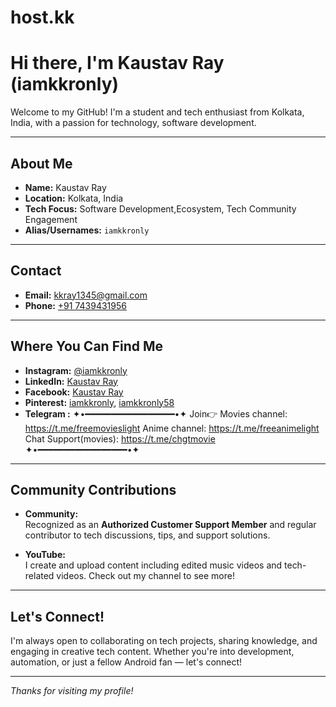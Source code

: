 # host.kk
# Hi there, I'm Kaustav Ray (iamkkronly)

Welcome to my GitHub! I'm a student and tech enthusiast from Kolkata, India, with a passion for technology, software development.

---

## About Me

- **Name:** Kaustav Ray  
- **Location:** Kolkata, India  
- **Tech Focus:** Software Development,Ecosystem, Tech Community Engagement  
- **Alias/Usernames:** `iamkkronly`

---

## Contact

- **Email:** [kkray1345@gmail.com](mailto:kkray1345@gmail.com)  
- **Phone:** [+91 7439431956](tel:+917439431956)

---

## Where You Can Find Me

- **Instagram:** [@iamkkronly](https://instagram.com/iamkkronly)  
- **LinkedIn:** [Kaustav Ray](https://www.linkedin.com/in/iamkkronly)  
- **Facebook:** [Kaustav Ray](https://facebook.com/iamkkronly)  
- **Pinterest:** [iamkkronly](https://pinterest.com/iamkkronly), [iamkkronly58](https://pinterest.com/iamkkronly58)  
- **Telegram :** ✦•━━━━━━━━━━━━━━━━━•✦
Join👉
Movies channel:
https://t.me/freemovieslight
Anime channel:
https://t.me/freeanimelight
Chat Support(movies):
https://t.me/chgtmovie
✦•━━━━━━━━━━━━━━━━━•✦

---

## Community Contributions

- **Community:**  
  Recognized as an **Authorized Customer Support Member** and regular contributor to tech discussions, tips, and support solutions.

- **YouTube:**  
  I create and upload content including edited music videos and tech-related videos. Check out my channel to see more!

---

## Let's Connect!

I'm always open to collaborating on tech projects, sharing knowledge, and engaging in creative tech content. Whether you're into development, automation, or just a fellow Android fan — let's connect!

---

*Thanks for visiting my profile!*